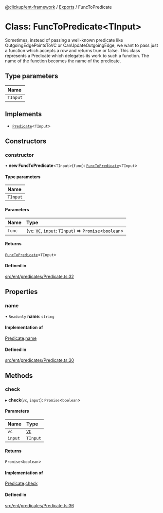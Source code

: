 [@clickup/ent-framework](../README.md) / [Exports](../modules.md) / FuncToPredicate

# Class: FuncToPredicate\<TInput\>

Sometimes, instead of passing a well-known predicate like OutgoingEdgePointsToVC
or CanUpdateOutgoingEdge, we want to pass just a function which accepts a row
and returns true or false. This class represents a Predicate which delegates
its work to such a function. The name of the function becomes the name of the
predicate.

## Type parameters

| Name |
| :------ |
| `TInput` |

## Implements

- [`Predicate`](../interfaces/Predicate.md)\<`TInput`\>

## Constructors

### constructor

• **new FuncToPredicate**\<`TInput`\>(`func`): [`FuncToPredicate`](FuncToPredicate.md)\<`TInput`\>

#### Type parameters

| Name |
| :------ |
| `TInput` |

#### Parameters

| Name | Type |
| :------ | :------ |
| `func` | (`vc`: [`VC`](VC.md), `input`: `TInput`) => `Promise`\<`boolean`\> |

#### Returns

[`FuncToPredicate`](FuncToPredicate.md)\<`TInput`\>

#### Defined in

[src/ent/predicates/Predicate.ts:32](https://github.com/clickup/ent-framework/blob/master/src/ent/predicates/Predicate.ts#L32)

## Properties

### name

• `Readonly` **name**: `string`

#### Implementation of

[Predicate](../interfaces/Predicate.md).[name](../interfaces/Predicate.md#name)

#### Defined in

[src/ent/predicates/Predicate.ts:30](https://github.com/clickup/ent-framework/blob/master/src/ent/predicates/Predicate.ts#L30)

## Methods

### check

▸ **check**(`vc`, `input`): `Promise`\<`boolean`\>

#### Parameters

| Name | Type |
| :------ | :------ |
| `vc` | [`VC`](VC.md) |
| `input` | `TInput` |

#### Returns

`Promise`\<`boolean`\>

#### Implementation of

[Predicate](../interfaces/Predicate.md).[check](../interfaces/Predicate.md#check)

#### Defined in

[src/ent/predicates/Predicate.ts:36](https://github.com/clickup/ent-framework/blob/master/src/ent/predicates/Predicate.ts#L36)
